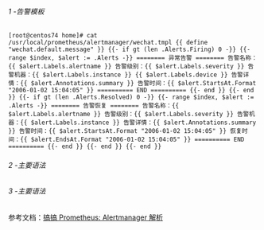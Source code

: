 ###### 1 -告警模板

`[root@centos74 home]# cat /usr/local/prometheus/alertmanager/wechat.tmpl
{{ define "wechat.default.message" }}
{{- if gt (len .Alerts.Firing) 0 -}}
{{- range $index, $alert := .Alerts -}}
======== 异常告警 ========
告警名称：{{ $alert.Labels.alertname }}
告警级别：{{ $alert.Labels.severity }}
告警机器：{{ $alert.Labels.instance }} {{ $alert.Labels.device }}
告警详情：{{ $alert.Annotations.summary }}
告警时间：{{ $alert.StartsAt.Format "2006-01-02 15:04:05" }}
========== END ==========
{{- end }}
{{- end }}
{{- if gt (len .Alerts.Resolved) 0 -}}
{{- range $index, $alert := .Alerts -}}
======== 告警恢复 ========
告警名称：{{ $alert.Labels.alertname }}
告警级别：{{ $alert.Labels.severity }}
告警机器：{{ $alert.Labels.instance }}
告警详情：{{ $alert.Annotations.summary }}
告警时间：{{ $alert.StartsAt.Format "2006-01-02 15:04:05" }}
恢复时间：{{ $alert.EndsAt.Format "2006-01-02 15:04:05" }}
========== END ==========
{{- end }}
{{- end }}
{{- end }}`

###### 2 -主要语法

###### 3 -主要语法





参考文档：[搞搞 Prometheus: Alertmanager 解析](https://zhuanlan.zhihu.com/p/63270049?utm_source=wechat_session)